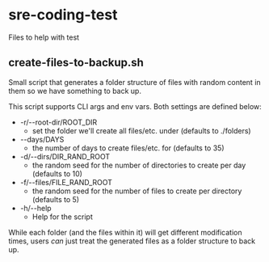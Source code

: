 # sre-coding-test

Files to help with test

## create-files-to-backup.sh

Small script that generates a folder structure of files with random content in them so we have something to back up.

This script supports CLI args and env vars. Both settings are defined below:
* -r/--root-dir/ROOT_DIR
    * set the folder we'll create all files/etc. under (defaults to ./folders)
* --days/DAYS
    * the number of days to create files/etc. for (defaults to 35)
* -d/--dirs/DIR_RAND_ROOT
    * the random seed for the number of directories to create per day (defaults to 10)
* -f/--files/FILE_RAND_ROOT
    * the random seed for the number of files to create per directory (defaults to 5)
* -h/--help
    * Help for the script

While each folder (and the files within it) will get different modification times, users _can_ just treat the generated files as a folder structure to back up.
